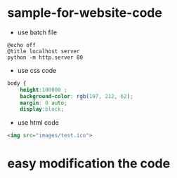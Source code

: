 # sample-for-website-code
* use batch file

```Batch file
@echo off
@title localhost server
python -m http.server 80
```
* use css code

```css
body {
    height:100000 ;
    background-color: rgb(197, 212, 62);
    margin: 0 auto;
    display:block;
```

* use html code

```html
<img src="images/test.ico">
```
# easy modification the code